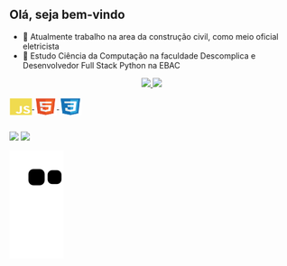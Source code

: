 ## Olá, seja bem-vindo



- 🔭 Atualmente trabalho na area da construção civil, como meio oficial eletricista
- 🌱 Estudo Ciência da Computação na faculdade Descomplica e Desenvolvedor Full Stack Python na EBAC

<div align="center">
  <a href="https://github.com/lucas-cristian">
  <img height="180em" src="https://github-readme-stats.vercel.app/api?username=lucas-cristian&show_icons=true&theme=dark&include_all_commits=true&count_private=true"/>
  <img height="180em" src="https://github-readme-stats.vercel.app/api/top-langs/?username=lucas-cristian&layout=compact&langs_count=7&theme=dark"/>
</div>
  <div style="display: inline_block"><br>
  <img align="center" alt="Rafa-Js" height="30" width="40" src="https://raw.githubusercontent.com/devicons/devicon/master/icons/javascript/javascript-plain.svg">
  <img align="center" alt="Rafa-HTML" height="30" width="40" src="https://raw.githubusercontent.com/devicons/devicon/master/icons/html5/html5-original.svg">
  <img align="center" alt="Rafa-CSS" height="30" width="40" src="https://raw.githubusercontent.com/devicons/devicon/master/icons/css3/css3-original.svg">
 
</div>
  
 
 ##
 
<div> 
<a href="https://www.linkedin.com/in/lucas-cristian-868782180" target="_blank"><img src="https://img.shields.io/badge/-LinkedIn-%230077B5?style=for-the-badge&logo=linkedin&logoColor=white" target="_blank"></a> 
 <a href="https://www.instagram.com/lukacristian/" target="_blank"><img src="https://img.shields.io/badge/-Instagram-%23E4405F?style=for-the-badge&logo=instagram&logoColor=white" target="_blank"></a>
  
   ![Snake animation](https://github.com/lucas-cristian/lucas-cristian/blob/output/github-contribution-grid-snake.svg)
  
  </div>
 
